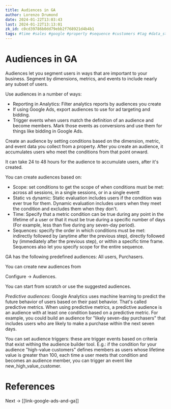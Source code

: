 ```yaml
---
title: Audiences in GA
author: Lorenzo Drumond
date: 2024-01-22T13:03:43
last: 2024-01-22T13:13:01
zk_id: c0cd39786b0dd79ebb2f768921d4b4b1
tags: #time #sales #google #property #sequence #customers #tag #data_stream #data #models #conditions #website #aggregated #segment #dynamic #analytics #audience #account #marketing #privacy #reports #valuable #advertising #static #mobile #scope #ga4
---
```



# Audiences in GA
Audiences let you segment users in ways that are important to your business. Segment by dimensions, metrics, and events to include nearly any subset of users.

Use audiences in a number of ways:
- Reporting in Analytics: Filter analytics reports by audiences you create
- If using Google Ads, export audiences to use for ad targeting and bidding.
- Trigger events when users match the definition of an audience and become members. Mark those events as conversions and use them for things like bidding in Google Ads.

Create an audience by setting conditions based on the dimension, metric, and event data you collect from a property. After you create an audience, it accumulates users who meet the conditions from that point onward.

It can take 24 to 48 hours for the audience to accumulate users, after it's created.

You can create audiences based on:
- Scope: set conditions to get the scope of when conditions must be met: across all sessions, in a single sessions, or in a single eventt
- Static vs dynamic: Static evaluation includes users if the condition was ever true for them. Dynamic evaluation includes users when they meet the condition and excludes them when they don't.
- Time: Specify that a metric condition can be true during any point in the lifetime of a user or that it must be true during a specific number of days (For example, less than five during any seven-day period).
- Sequences: specify the order in which conditions must be met: indirectly followed by (anytime after the previous step), directly followed by (immediately after the previous step), or within a specific time frame. Sequences also let you specify scope for the entire sequence.


GA has the following predefined audiences: All users, Purchasers.

You can create new audiences from

Configure -> Audiences.

You can start from scratch or use the suggested audiences.

_Predictive audiences_: Google Analytics uses machine learning to predict the future behavior of users based on their past behavior. That's called predictive metrics. When using predictive metrics, a predictive audience is an audience with at least one condition based on a predictive metric. For example, you could build an audience for "likely seven-day purchasers" that includes users who are likely to make a purchase within the next seven days.


You can set audience triggers: these are trigger events based on criteria that exist withing the audience builder tool. E.g.:  if the condition for your audience "high-value customers" defines members as users whose lifetime value is greater than 100, each time a user meets that condition and becomes an audience member, you can trigger an event like new_high_value_customer.

# References

Next -> [[link-google-ads-and-ga]]
